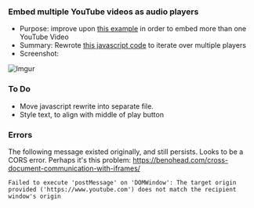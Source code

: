 ### Embed multiple YouTube videos as audio players

* Purpose: improve upon [this example](https://www.labnol.org/internet/youtube-audio-player/26740/) in order to embed more than one YouTube Video
* Summary: Rewrote [this javascript code](https://cdn.rawgit.com/labnol/files/master/yt.js) to iterate over multiple players
* Screenshot:

![Imgur](https://i.imgur.com/vVQ6xNy.png)

### To Do

* Move javascript rewrite into separate file.
* Style text, to align with middle of play button

### Errors

The following message existed originally, and still persists. Looks to be a CORS error. Perhaps it's this problem: https://benohead.com/cross-document-communication-with-iframes/ 

```
Failed to execute 'postMessage' on 'DOMWindow': The target origin provided ('https://www.youtube.com') does not match the recipient window's origin
```
